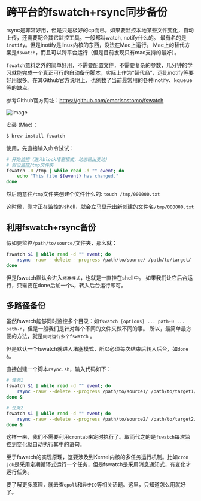 # 跨平台的fswatch+rsync同步备份

rsync是非常好用，但是只是极好的cp而已。如果要监控本地某些文件变化，自动上传，还需要配合其它监控工具。一般都叫watch, notify什么的。
最有名的是`inotify`。但是inotify是linux内核的东西，没法在Mac上运行。
Mac上的替代方案是`fswatch`，而且可以跨平台运行（但是目前发现只有mac支持的最好）。

`fswatch`意料之外的简单好用，不需要配置文件，不需要复杂的参数，几分钟的学习就能完成一个真正可行的自动备份脚本，实际上作为“替代品”，远比inotify等要好用很多。在其Github官方说明上，也例数了当前最常用的各种inotify、kqueue等的缺点。

参考GIthub官方网址：https://github.com/emcrisostomo/fswatch

![image](https://user-images.githubusercontent.com/14041622/48561984-2a299080-e92c-11e8-86f1-3afe1a706b57.png)


安装 (Mac)：
```sh
$ brew install fswatch
```

使用，先直接输入命令试试：
```sh
# 开始监控（进入block堵塞模式，动态输出变动）
# 假设监控/tmp文件夹
fswatch -0 /tmp | while read -d "" event; do
    echo "This file ${event} has changed."
done
```

然后随意往`/tmp`文件夹创建个文件什么的: `touch /tmp/000000.txt`

这时候，刚才正在监控的shell，就会立马显示出新创建的文件名`/tmp/000000.txt`

## 利用fswatch+rsync备份

假如要监控`/path/to/source/`文件夹，那么就：
```sh
fswatch $1 | while read -d "" event; do
    rsync -rauv --delete --progress /path/to/source/ /path/to/target/
done
```

但是fswatch默认会进入`堵塞模式`，也就是一直挂在shell中。
如果我们让它后台运行，只需要在done后加一个`&`，转入后台运行即可。


## 多路径备份

虽然fswatch能够同时监控多个目录：如`fswatch [options] ... path-0 ... path-n`，但是一般我们是针对每个不同的文件夹做不同的事。
所以，最简单最方便的方法，就是`同时运行多个fswatch` 。

但是默认一个fswatch就进入堵塞模式，所以必须每次结束后转入后台，如`done &`。

直接创建一个脚本`rsync.sh`，输入代码如下：
```sh
# 任务1
fswatch $1 | while read -d "" event; do
    rsync -rauv --delete --progress /path/to/source1/ /path/to/target1/
done &

# 任务2
fswatch $1 | while read -d "" event; do
    rsync -rauv --delete --progress /path/to/source2/ /path/to/target2/
done &
```

这样一来，我们不需要利用`crontab`来定时执行了。取而代之的是`fswatch`每次监控到变化就自动执行其中的语句。

至于fswatch的实现原理，这要涉及到Kernel内核的多任务运行机制。比如`cron job`是采用定期循环式运行一个任务，但是fswatch是采用消息通知式，有变化才运行任务。

要了解更多原理，就去查`epoll`和`异步IO`等相关话题。这里，只知道怎么用就好了。